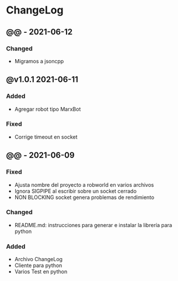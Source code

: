 # ChangeLog

## @@ - 2021-06-12

### Changed
- Migramos a jsoncpp


## @v1.0.1 2021-06-11

### Added
- Agregar robot tipo MarxBot

### Fixed
- Corrige timeout en socket

## @@ - 2021-06-09

### Fixed
- Ajusta nombre del proyecto a robworld en varios archivos
- Ignora SIGPIPE al escribir sobre un socket cerrado
- NON BLOCKING socket genera problemas de rendimiento

### Changed
- README.md: instrucciones para generar e instalar la librería para python

### Added
- Archivo ChangeLog
- Cliente para python
- Varios Test en python

